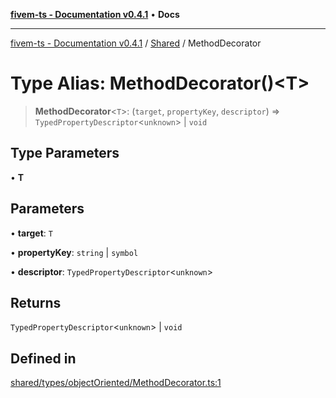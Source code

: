 [**fivem-ts - Documentation v0.4.1**](../../../README.md) • **Docs**

***

[fivem-ts - Documentation v0.4.1](../../../README.md) / [Shared](../README.md) / MethodDecorator

# Type Alias: MethodDecorator()\<T\>

> **MethodDecorator**\<`T`\>: (`target`, `propertyKey`, `descriptor`) => `TypedPropertyDescriptor`\<`unknown`\> \| `void`

## Type Parameters

• **T**

## Parameters

• **target**: `T`

• **propertyKey**: `string` \| `symbol`

• **descriptor**: `TypedPropertyDescriptor`\<`unknown`\>

## Returns

`TypedPropertyDescriptor`\<`unknown`\> \| `void`

## Defined in

[shared/types/objectOriented/MethodDecorator.ts:1](https://github.com/Purpose-Dev/fivem-ts/blob/af9f57481b70813a163451854c2103aaaed13195/src/shared/types/objectOriented/MethodDecorator.ts#L1)
